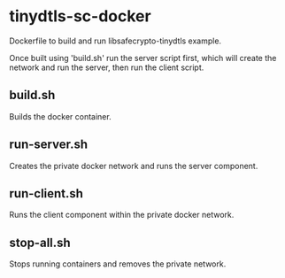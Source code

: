 # tinydtls-sc-docker

Dockerfile to build and run libsafecrypto-tinydtls example.

Once built using 'build.sh' run the server script first, which will create the network and run the server, then run the client script.

## build.sh
Builds the docker container.

## run-server.sh
Creates the private docker network and runs the server component.

## run-client.sh
Runs the client component within the private docker network.

## stop-all.sh
Stops running containers and removes the private network.